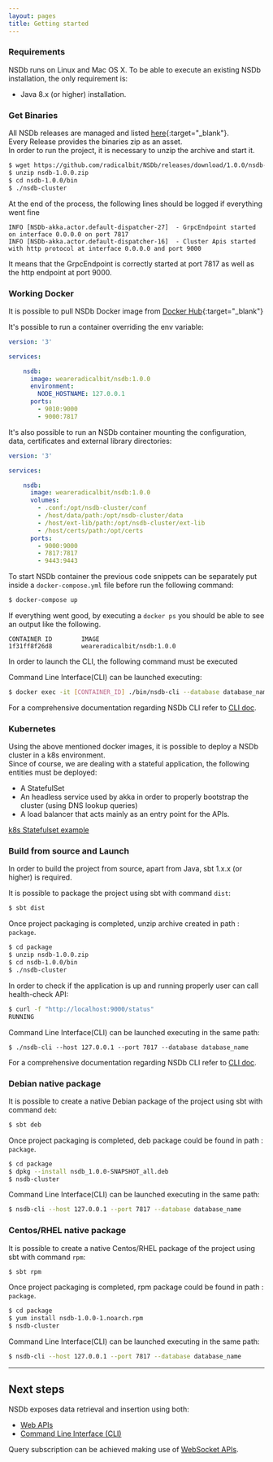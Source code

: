 ```yaml
---
layout: pages
title: Getting started
---
```



### Requirements
NSDb runs on Linux and Mac OS X. To be able to execute an existing NSDb installation, the only requirement is:

- Java 8.x (or higher) installation.

### Get Binaries

All NSDb releases are managed and listed [here](https://github.com/radicalbit/NSDb/releases){:target="_blank"}. <br/>
Every Release provides the binaries zip as an asset. <br/>
In order to run the project, it is necessary to unzip the archive and start it.

```bash
$ wget https://github.com/radicalbit/NSDb/releases/download/1.0.0/nsdb-1.0.0.zip
$ unzip nsdb-1.0.0.zip
$ cd nsdb-1.0.0/bin
$ ./nsdb-cluster
```

At the end of the process, the following lines should be logged if everything went fine

```
INFO [NSDb-akka.actor.default-dispatcher-27]  - GrpcEndpoint started on interface 0.0.0.0 on port 7817
INFO [NSDb-akka.actor.default-dispatcher-16]  - Cluster Apis started with http protocol at interface 0.0.0.0 and port 9000
```

It means that the GrpcEndpoint is correctly started at port 7817 as well as the http endpoint at port 9000.

### Working Docker
It is possible to pull NSDb Docker image from [Docker Hub](https://hub.docker.com/r/weareradicalbit/nsdb/tags){:target="_blank"}

It's possible to run a container overriding the env variable:

```yaml
version: '3'

services:

    nsdb:
      image: weareradicalbit/nsdb:1.0.0
      environment:
        NODE_HOSTNAME: 127.0.0.1
      ports:
        - 9010:9000
        - 9000:7817
```

It's also possible to run an NSDb container mounting the configuration, data, certificates and external library directories:

```yaml
version: '3'

services:

    nsdb:
      image: weareradicalbit/nsdb:1.0.0
      volumes:
        - .conf:/opt/nsdb-cluster/conf
        - /host/data/path:/opt/nsdb-cluster/data
        - /host/ext-lib/path:/opt/nsdb-cluster/ext-lib
        - /host/certs/path:/opt/certs
      ports:
        - 9000:9000
        - 7817:7817
        - 9443:9443
```
To start NSDb container the previous code snippets can be separately put inside a `docker-compose.yml` file before run the following command:

```bash
$ docker-compose up
```

If everything went good, by executing a `docker ps` you should be able to see an output like the following.

```
CONTAINER ID        IMAGE                        
1f31ff8f26d8        weareradicalbit/nsdb:1.0.0
```

In order to launch the CLI, the following command must be executed 

Command Line Interface(CLI) can be launched executing:
```bash
$ docker exec -it [CONTAINER_ID] ./bin/nsdb-cli --database database_name
```

For a comprehensive documentation regarding NSDb CLI refer to  [CLI doc](CLI_doc.md).

### Kubernetes

Using the above mentioned docker images, it is possible to deploy a NSDb cluster in a k8s environment. <br/>
Since of course, we are dealing with a stateful application, the following entities must be deployed:

- A StatefulSet
- An headless service used by akka in order to properly bootstrap the cluster (using DNS lookup queries)
- A load balancer that acts mainly as an entry point for the APIs.

[k8s Statefulset example](/K8sDns)

### Build from source and Launch

In order to build the project from source, apart from Java, sbt 1.x.x (or higher) is required.

It is possible to package the project using sbt with command `dist`:
```bash
$ sbt dist
```

Once project packaging is completed, unzip archive created in path : `package`.
```bash
$ cd package
$ unzip nsdb-1.0.0.zip
$ cd nsdb-1.0.0/bin
$ ./nsdb-cluster
```
In order to check if the application is up and running properly user can call health-check API:
```bash
$ curl -f "http://localhost:9000/status"
RUNNING
```
Command Line Interface(CLI) can be launched executing in the same path:
```
$ ./nsdb-cli --host 127.0.0.1 --port 7817 --database database_name
```
For a comprehensive documentation regarding NSDb CLI refer to  [CLI doc](CLI_doc.md).

### Debian native package
It is possible to create a native Debian package of the project using sbt with command `deb`:
```bash
$ sbt deb
```

Once project packaging is completed, deb package could be found in path : `package`.
```bash
$ cd package
$ dpkg --install nsdb_1.0.0-SNAPSHOT_all.deb
$ nsdb-cluster
```
Command Line Interface(CLI) can be launched executing in the same path:
```bash
$ nsdb-cli --host 127.0.0.1 --port 7817 --database database_name
```

### Centos/RHEL native package
It is possible to create a native Centos/RHEL package of the project using sbt with command `rpm`:
```bash
$ sbt rpm
```

Once project packaging is completed, rpm package could be found in path : `package`.
```bash
$ cd package
$ yum install nsdb-1.0.0-1.noarch.rpm
$ nsdb-cluster
```
Command Line Interface(CLI) can be launched executing in the same path:
```bash
$ nsdb-cli --host 127.0.0.1 --port 7817 --database database_name
```
___

## Next steps
NSDb exposes data retrieval and insertion using both:

- [Web APIs](/Rest)
- [Command Line Interface (CLI)](/CLI_doc)

Query subscription can be achieved making use of [WebSocket APIs](PublishSubscribe).

